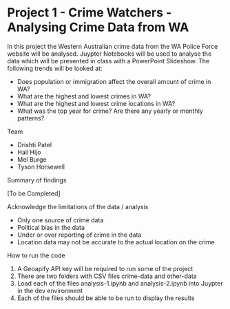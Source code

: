 # Project 1 - Crime Watchers - Analysing Crime Data from WA

In this project the Western Australian crime data from the WA Police Force website will be analysed. Juypter Notebooks will be used to analyse the data which will be presented in class with a PowerPoint Slideshow. The following trends will be looked at:

* Does population or immigration affect the overall amount of crime in WA?
* What are the highest and lowest crimes in WA?
* What are the highest and lowest crime locations in WA?
* What was the top year for crime? Are there any yearly or monthly patterns?

Team

* Drishti Patel
* Hail Hijo
* Mel Burge
* Tyson Horsewell

Summary of findings

[To be Completed]

Acknowledge the limitations of the data / analysis

*	Only one source of crime data
*	Political bias in the data
*	Under or over reporting of crime in the data
*	Location data may not be accurate to the actual location on the crime

How to run the code

1. A Geoapify API key will be required to run some of the project
2. There are two folders with CSV files crime-data and other-data
3. Load each of the files analysis-1.ipynb and analysis-2.ipynb into Juypter in the dev environment
4. Each of the files should be able to be run to display the results
